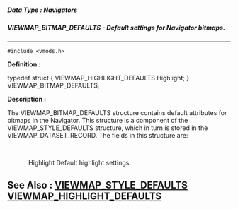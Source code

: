 ##### Data Type : Navigators
##### VIEWMAP_BITMAP_DEFAULTS - Default settings for Navigator bitmaps.
---
```
#include <vmods.h>
```

**Definition :**

typedef struct {
   VIEWMAP_HIGHLIGHT_DEFAULTS Highlight;
} VIEWMAP_BITMAP_DEFAULTS;

**Description :**

The VIEWMAP_BITMAP_DEFAULTS structure contains default attributes for bitmaps in the Navigator.  This structure is a component of the VIEWMAP_STYLE_DEFAULTS structure, which in turn is stored in the VIEWMAP_DATASET_RECORD.  The fields in this structure are:
<ul><br>

<ul>Highlight	Default highlight settings.</ul>
</ul>



**See Also :**
[VIEWMAP_STYLE_DEFAULTS](/domino-c-api-docs/reference/Data/VIEWMAP_STYLE_DEFAULTS)
[VIEWMAP_HIGHLIGHT_DEFAULTS](/domino-c-api-docs/reference/Data/VIEWMAP_HIGHLIGHT_DEFAULTS)
---
